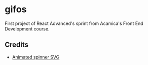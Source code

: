 # gifos
First project of React Advanced's sprint from Acamica's Front End Development course.

## Credits

- [Animated spinner SVG](https://beta.designforventures.co/Free-Animated-SVG-Icons/)
